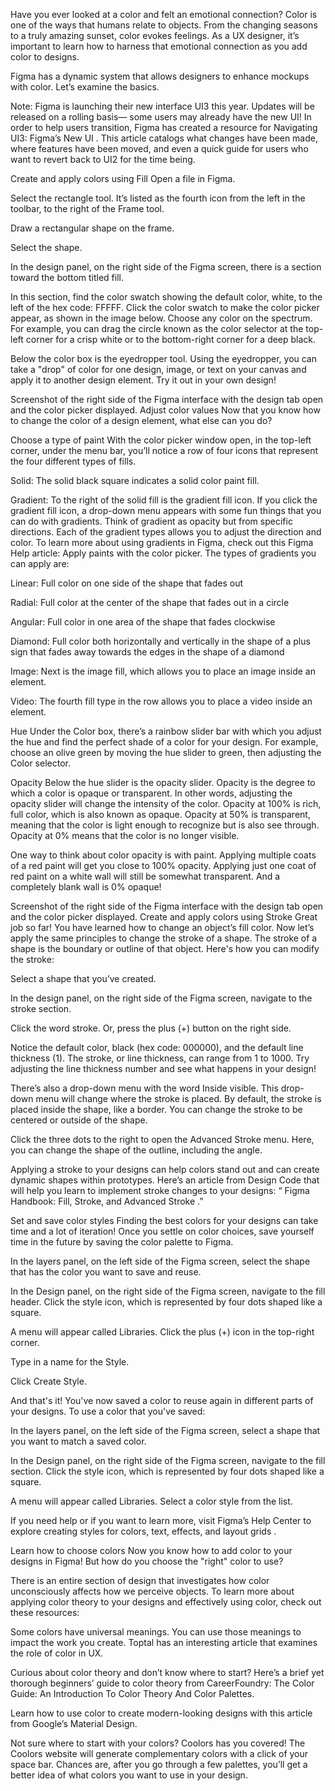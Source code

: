 Have you ever looked at a color and felt an emotional connection? Color is one of the ways that humans relate to objects. From the changing seasons to a truly amazing sunset, color evokes feelings. As a UX designer, it’s important to learn how to harness that emotional connection as you add color to designs. 

Figma has a dynamic system that allows designers to enhance mockups with color. Let’s examine the basics.

Note: Figma is launching their new interface UI3 this year. Updates will be released on a rolling basis— some users may already have the new UI! In order to help users transition, Figma has created a resource for 
Navigating UI3: Figma’s New UI
. This article catalogs what changes have been made, where features have been moved, and even a quick guide for users who want to revert back to UI2 for the time being. 

Create and apply colors using Fill
Open a file in Figma. 

Select the rectangle tool. It’s listed as the fourth icon from the left in the toolbar, to the right of the Frame tool.

Draw a rectangular shape on the frame.

Select the shape.

In the design panel, on the right side of the Figma screen, there is a section toward the bottom titled fill.

In this section, find the color swatch showing the default color, white, to the left of the hex code: FFFFF. Click the color swatch to make the color picker appear, as shown in the image below. Choose any color on the spectrum. For example, you can drag the circle known as the color selector at the top-left corner for a crisp white or to the bottom-right corner for a deep black. 

Below the color box is the eyedropper tool. Using the eyedropper, you can take a "drop" of color for one design, image, or text on your canvas and apply it to another design element. Try it out in your own design!

Screenshot of the right side of the Figma interface with the design tab open and the color picker displayed.
Adjust color values
Now that you know how to change the color of a design element, what else can you do?

Choose a type of paint 
With the color picker window open, in the top-left corner, under the menu bar, you’ll notice a row of four icons that represent the four different types of fills. 

Solid: The solid black square indicates a solid color paint fill. 

Gradient: To the right of the solid fill is the gradient fill icon. If you click the gradient fill icon, a drop-down menu appears with some fun things that you can do with gradients. Think of gradient as opacity but from specific directions. Each of the gradient types allows you to adjust the direction and color. To learn more about using gradients in Figma, check out this Figma Help article: 
Apply paints with the color picker.
 The types of gradients you can apply are: 

Linear: Full color on one side of the shape that fades out  

Radial: Full color at the center of the shape that fades out in a circle  

Angular: Full color in one area of the shape that fades clockwise  

Diamond: Full color both horizontally and vertically in the shape of a plus sign that fades away towards the edges in the shape of a diamond  

Image: Next is the image fill, which allows you to place an image inside an element.

Video: The fourth fill type in the row allows you to place a video inside an element.

Hue
Under the Color box, there’s a rainbow slider bar with which you adjust the hue and find the perfect shade of a color for your design. For example, choose an olive green by moving the hue slider to green, then adjusting the Color selector.

Opacity
Below the hue slider is the opacity slider. Opacity is the degree to which a color is opaque or transparent. In other words, adjusting the opacity slider will change the intensity of the color. Opacity at 100% is rich, full color, which is also known as opaque. Opacity at 50% is transparent, meaning that the color is light enough to recognize but is also see through. Opacity at 0% means that the color is no longer visible.

One way to think about color opacity is with paint. Applying multiple coats of a red paint will get you close to 100% opacity. Applying just one coat of red paint on a white wall will still be somewhat transparent. And a completely blank wall is 0% opaque!

Screenshot of the right side of the Figma interface with the design tab open and the color picker displayed.
Create and apply colors using Stroke
Great job so far! You have learned how to change an object’s fill color. Now let’s apply the same principles to change the stroke of a shape. The stroke of a shape is the boundary or outline of that object. Here's how you can modify the stroke:

Select a shape that you’ve created.

In the design panel, on the right side of the Figma screen, navigate to the stroke section.

Click the word stroke. Or, press the plus (+) button on the right side.

Notice the default color, black (hex code: 000000), and the default line thickness (1). The stroke, or line thickness, can range from 1 to 1000. Try adjusting the line thickness number and see what happens in your design!

There’s also a drop-down menu with the word Inside visible. This drop-down menu will change where the stroke is placed. By default, the stroke is placed inside the shape, like a border. You can change the stroke to be centered or outside of the shape.

Click the three dots to the right to open the Advanced Stroke menu. Here, you can change the shape of the outline, including the angle. 

Applying a stroke to your designs can help colors stand out and can create dynamic shapes within prototypes. Here’s an article from Design Code that will help you learn to implement stroke changes to your designs: “
Figma Handbook: Fill, Stroke, and Advanced Stroke
.”

Set and save color styles 
Finding the best colors for your designs can take time and a lot of iteration! Once you settle on color choices, save yourself time in the future by saving the color palette to Figma.

In the layers panel, on the left side of the Figma screen, select the shape that has the color you want to save and reuse.

In the Design panel, on the right side of the Figma screen, navigate to the fill header. Click the style icon, which is represented by four dots shaped like a square.

A menu will appear called Libraries. Click the plus (+) icon in the top-right corner.

Type in a name for the Style.

Click Create Style.

And that's it! You've now saved a color to reuse again in different parts of your designs. To use a color that you've saved: 

In the layers panel, on the left side of the Figma screen, select a shape that you want to match a saved color.

In the Design panel, on the right side of the Figma screen, navigate to the fill section. Click the style icon, which is represented by four dots shaped like a square.

A menu will appear called Libraries. Select a color style from the list.

If you need help or if you want to learn more, visit Figma’s Help Center to explore 
creating styles for colors, text, effects, and layout grids
.

Learn how to choose colors
Now you know how to add color to your designs in Figma! But how do you choose the "right" color to use?

There is an entire section of design that investigates how color unconsciously affects how we perceive objects. To learn more about applying color theory to your designs and effectively using color, check out these resources: 

Some colors have universal meanings. You can use those meanings to impact the work you create. Toptal has an interesting article that examines 
the role of color in UX.

Curious about color theory and don’t know where to start? Here’s a brief yet thorough beginners’ guide to color theory from CareerFoundry: 
The Color Guide: An Introduction To Color Theory And Color Palettes.

Learn how to use color to create modern-looking designs with this 
article from Google’s Material Design.

Not sure where to start with your colors? Coolors has you covered! 
The Coolors website
 will generate complementary colors with a click of your space bar. Chances are, after you go through a few palettes, you’ll get a better idea of what colors you want to use in your design.

